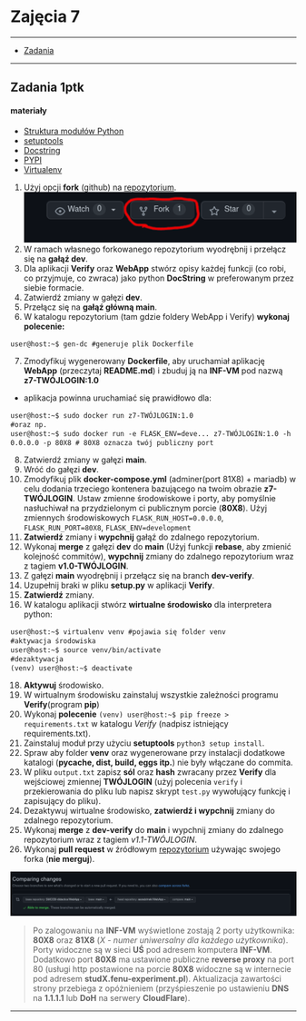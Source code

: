 # Zajęcia 7

---

- [Zadania](#Zadania)

---

## Zadania 1ptk

#### materiały 

- [Struktura modułów Python](https://docs.python.org/3/tutorial/modules.html)
- [setuptools](https://www.youtube.com/watch?v=GaWs-LenLYE)
- [Docstring](https://www.programiz.com/python-programming/docstrings)
- [PYPI](https://pypi.org/)
- [Virtualenv](https://pythonbasics.org/virtualenv/)



1. Użyj opcji **fork** (github) na [repozytorium](https://github.com/SMCEBI-didactics/WebApp).
![fork](../.pictures/fork.png)
2. W ramach własnego forkowanego repozytorium wyodrębnij i przełącz się na **gałąź dev**.
3. Dla aplikacji **Verify** oraz **WebApp** stwórz opisy każdej funkcji (co robi, co przyjmuje, co zwraca) jako python **DocString** w preferowanym przez siebie formacie.
4. Zatwierdź zmiany w gałęzi **dev**.
5. Przełącz się na **gałąź główną main**.
6. W katalogu repozytorium (tam gdzie foldery WebApp i Verify) **wykonaj polecenie:**
```console
user@host:~$ gen-dc #generuje plik Dockerfile
```
7. Zmodyfikuj wygenerowany **Dockerfile**, aby uruchamiał aplikację **WebApp** (przeczytaj **README.md**) i zbuduj ją na **INF-VM** pod nazwą **z7-TWÓJLOGIN:1.0**
  - aplikacja powinna uruchamiać się prawidłowo dla:
 ```console
 user@host:~$ sudo docker run z7-TWÓJLOGIN:1.0
 #oraz np.
 user@host:~$ sudo docker run -e FLASK_ENV=deve... z7-TWÓJLOGIN:1.0 -h 0.0.0.0 -p 80X8 # 80X8 oznacza twój publiczny port 
 ```
8. Zatwierdź zmiany w gałęzi **main**.
9. Wróć do gałęzi **dev**.
11. Zmodyfikuj  plik **docker-compose.yml** (adminer(port 81X8) + mariadb) w celu dodania trzeciego kontenera bazującego na twoim obrazie **z7-TWÓJLOGIN**. Ustaw zmienne środowiskowe i porty, aby pomyślnie nasłuchiwał na przydzielonym ci publicznym porcie (**80X8**). Użyj zmiennych środowiskowych `FLASK_RUN_HOST=0.0.0.0`, `FLASK_RUN_PORT=80X8`, `FLASK_ENV=development`
12. **Zatwierdź** zmiany i **wypchnij** gałąź do zdalnego repozytorium.
13. Wykonaj **merge** z gałęzi **dev** do **main** (Użyj funkcji **rebase**, aby zmienić kolejność commitów), **wypchnij** zmiany do zdalnego repozytorium wraz z tagiem **v1.0-TWÓJLOGIN**.
14. Z gałęzi **main** wyodrębnij i przełącz się na branch **dev-verify**.
15. Uzupełnij braki w pliku **setup.py** w aplikacji **Verify**.
16. **Zatwierdź** zmiany.
17. W katalogu aplikacji stwórz **wirtualne środowisko** dla interpretera python:
```console
user@host:~$ virtualenv venv #pojawia się folder venv 
#aktywacja środowiska
user@host:~$ source venv/bin/activate
#dezaktywacja
(venv) user@host:~$ deactivate
```
18. **Aktywuj** środowisko.
19. W wirtualnym środowisku zainstaluj wszystkie zależności programu **Verify**(program **pip**)
20. Wykonaj **polecenie** `(venv) user@host:~$ pip freeze > requirements.txt` w katalogu *Verify* (nadpisz istniejący requirements.txt).
21. Zainstaluj moduł przy użyciu **setuptools** `python3 setup install`. 
22. Spraw aby folder **venv** oraz wygenerowane przy instalacji dodatkowe katalogi (**pycache, dist, build, eggs itp.**) nie były włączane do commita.
22. W pliku `output.txt` zapisz **sól** oraz **hash** zwracany przez  **Verify** dla wejściowej zmiennej **TWÓJLOGIN** (użyj polecenia `verify` i przekierowania do pliku lub napisz skrypt `test.py` wywołujący funkcję i zapisujący do pliku).
23. Dezaktywuj wirtualne środowisko, **zatwierdź i wypchnij** zmiany do zdalnego repozytorium.
24. Wykonaj **merge** z **dev-verify** do **main** i wypchnij zmiany do zdalnego repozytorium wraz z tagiem *v1.1-TWÓJLOGIN*. 
25. Wykonaj **pull request** w źródłowym [repozytorium](https://github.com/SMCEBI-didactics/WebApp) używając swojego forka (**nie merguj**).

![pullrequest](../.pictures/fork-pr.png)
 
 > Po zalogowaniu na **INF-VM** wyświetlone zostają 2 porty użytkownika: **80X8** oraz **81X8** (*X - numer uniwersalny dla każdego użytkownika*). Porty widoczne są w sieci **UŚ** pod adresem komputera **INF-VM**. Dodatkowo port **80X8** ma ustawione publiczne **reverse proxy** na port 80 (usługi http postawione na porcie **80X8** widoczne są w internecie pod adresem **studX.fenu-experiment.pl**). Aktualizacja zawartości strony przebiega z opóżnieniem (przyśpieszenie po ustawieniu **DNS** na **1.1.1.1** lub **DoH** na serwery **CloudFlare**).  
 
---

